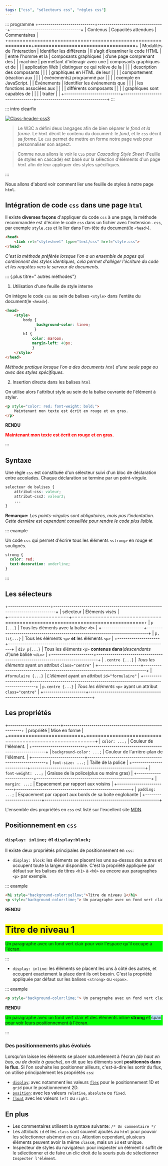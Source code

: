 ```yaml
---
tags: ["css", "sélecteurs css", "règles css"]
---
```


::: programme
+----------------------------+---------------------------------+-----------------------------------+
|          Contenus          |       Capacités attendues       |           Commentaires            |
+============================+=================================+===================================+
| Modalités de l'interaction | Identifier les différents       | Il s’agit d’examiner le code HTML |
| entre l'homme et la        | composants graphiques           | d’une page comprenant des         |
| machine                    | permettant d'interagir avec une | composants graphiques et de       |
|                            | application Web                 | distinguer ce qui relève de la    |
|                            |                                 | description des composants        |
|                            |                                 | graphiques en HTML de leur        |
|                            |                                 | comportement (réaction aux        |
|                            |                                 | événements) programmé par         |
|                            |                                 | exemple en JavaScript.            |
| Événements                 | Identifier les événements que   |                                   |
|                            | les fonctions associées aux     |                                   |
|                            | différents composants           |                                   |
|                            | graphiques sont capables de     |                                   |
|                            | traiter                         |                                   |
+----------------------------+---------------------------------+-----------------------------------+
:::

::: intro clearfix

<a title="Par W3C (http://www.w3.org/html/logo/) [CC-BY-3.0 (http://creativecommons.org/licenses/by/3.0)], via Wikimedia Commons" href="http://commons.wikimedia.org/wiki/File%3AClass-header-css3.jpg"><img class="half right" alt="Class-header-css3" src="//upload.wikimedia.org/wikipedia/commons/5/52/Class-header-css3.jpg"/></a>

> Le W3C a défini deux langages afin de bien séparer *le fond et la forme*. Le `html` décrit le
> contenu du document: le *fond*, et le `css` décrit sa *forme*. Le `css` permet de mettre en forme
> notre page web pour personnaliser son aspect. 

> Comme nous allons le voir le `CSS` pour _Cascading Style Sheet_ (Feuille de styles en cascade)
> est basé sur la sélection d'éléments d'un page `html` afin de leur appliquer des styles
> spécifiques.

:::

Nous allons d'abord voir comment lier une feuille de styles à notre page `html`.

## Intégration de code `css` dans une page `html`

Il existe **diverses façons** d'appliquer du code `css` à une page, la méthode recommandée est
d'écrire le code `css` dans un fichier avec l'extension `.css`, par exemple `style.css` et le lier
dans l'en-tête du document(le `<head>`).

```html
<head>
    <link rel="stylesheet" type="text/css" href="style.css">
</head>
```

*C'est la méthode préférée lorsque l'on a un ensemble de pages qui contiennent des styles
identiques, cela permet d'alléger l'écriture du code et les requêtes vers le serveur de documents.*

::: {.plus titre=" autres méthodes"}
1. Utilisation d'une feuille de style interne

On intègre le code `css` au sein de balises `<style>` dans l'entête du document(le `<head>`).

```html
<head>
    <style>
        body {
              background-color: linen;
             }
        h1 {
            color: maroon;
            margin-left: 40px;
            }
    </style>
</head>
```

*Méthode pratique lorsque l'on a des documents `html` d'une seule page ou avec des styles spécifiques.*

2. Insertion directe dans les balises `html`

On utilise alors l'attribut style au sein de la balise ouvrante de l'élément à styler.

```html
<p style="color: red; font-weight: bold;">
    Maintenant mon texte est écrit en rouge et en gras.
</p>
```

**RENDU**
<p style="color: red; font-weight: bold;">
    Maintenant mon texte est écrit en rouge et en gras.
</p>
:::

## Syntaxe

Une règle `css` est constituée d'un sélecteur suivi d'un bloc de déclaration entre accolades. Chaque déclaration se termine par un point-virgule.

```css
selecteur de balises {
    attribut-css: valeur;
    attribut-css2: valeur2;
    ...
}
```

**Remarque:** *Les points-virgules sont obligatoires, mais pas l'indentation. Cette dernière est
cependant conseillée pour rendre le code plus lisible.*

::: example

Un code `css` qui permet d'écrire tous les éléments `<strong>` en rouge et soulignés.

```css
strong {
  color: red;
  text-decoration: underline;
}
```

:::

## Les sélecteurs

+---------------------+-------------------------------------------------------------------------------+
|      sélecteur      |                                Éléments visés                                 |
+=====================+===============================================================================+
| `p {...}`           | Tous les éléments avec la balise `<b>`                                        |
+---------------------+-------------------------------------------------------------------------------+
| `p, li{...}`        | Tous les éléments `<p>` **et** les éléments `<p>`                             |
+---------------------+-------------------------------------------------------------------------------+
| `div p{...}`        | Tous les éléments `<p>` **contenus dans**(*descendants d'*)une balise `<div>` |
+---------------------+-------------------------------------------------------------------------------+
| `.centre {...}`     | _Tous les éléments_ ayant un attribut `class="centre"`                        |
+---------------------+-------------------------------------------------------------------------------+
| `#formulaire {...}` | _L'élément_ ayant un attribut `id="formulaire"`                               |
+---------------------+-------------------------------------------------------------------------------+
| `p.centre {...}`    | _Tous les éléments_ `<p>` ayant un attribut `class="centre"`                  |
+---------------------+-------------------------------------------------------------------------------+


## Les propriétés

+--------------------------+---------------------------------------------------------+
|        propriété         |                      Mise en forme                      |
+==========================+=========================================================+
| `color: ...;`            | Couleur de l'élément.                                   |
+--------------------------+---------------------------------------------------------+
| `background-color: ...;` | Couleur de l'arrière-plan de l'élément.                 |
+--------------------------+---------------------------------------------------------+
| `font-size: ...;`        | Taille de la police                                     |
+--------------------------+---------------------------------------------------------+
| `font-weight: ...;`      | Graisse de la police(plus ou moins gras)                |
+--------------------------+---------------------------------------------------------+
| `margin: ...;`           | Espacement par rapport aux voisins                      |
+--------------------------+---------------------------------------------------------+
| `padding: ...;`          | Espacement par rapport aux bords de sa boite englobante |
+--------------------------+---------------------------------------------------------+


L'ensemble des propriétés en `css` est listé sur l'excellent site
[MDN](https://developer.mozilla.org/fr/docs/Web/CSS/Reference).

## Positionnement en `css`

### `display: inline;` et `display:block;`

Il existe deux propriétés principales de positionnement en `css`:

- `display: block`: les éléments se placent les uns au-dessus des autres et occupent toute la
  largeur disponible. C'est la propriété appliquée par défaut sur les balises de titres `<h1>` à
  `<h6>` ou encore aux paragraphes `<p>` par exemple.

::: example
```html
<h1 style="background-color:yellow;">Titre de niveau 1</h1>
<p style="background-color:lime;"> Un paragraphe avec un fond vert clair pour voir l'espace qu'il occupe à l'écran.</p>
```

**RENDU**
<h1 style="background-color:yellow;">Titre de niveau 1</h1>
<p style="background-color:lime;"> Un paragraphe avec un fond vert clair pour voir l'espace qu'il occupe à l'écran.</p>
:::

- `display: inline`: les éléments se placent les uns à côté des autres, et occupent exactement la
  place dont ils ont besoin. C'est la propriété appliquée par défaut sur les balises `<strong>` ou
  `<span>`.

::: example
```html
<p style="background-color:lime;"> Un paragraphe avec un fond vert clair et des éléments inline <strong>strong</strong> et  <span style="background-color=ligthblue;">span</span> pour voir le positionnement à l'écran.</p>
```

**RENDU**
<p style="background-color:lime;"> Un paragraphe avec un fond vert clair et des éléments inline <strong>strong</strong> et  <span style="background-color:lightblue;">span</span> pour voir leurs positionnement à l'écran.</p>
:::

### Des positionnements plus évolués

Lorsqu'on laisse les éléments se placer naturellement à l'écran *(de haut en bas, ou de droite à
gauche)*, on dit que les éléments sont **positionnés dans le flux**. Si l'on souhaite les
positionner ailleurs, c'est-à-dire les sortir du flux, on utilise principalement les propriétés
`css`:

- [`display`](https://developer.mozilla.org/fr/docs/Web/CSS/display): avec notamment les valeurs
  [`flex`](http://fr.learnlayout.com/flexbox.html) pour le positionnement 1D et `grid` pour le
  positionnement 2D.
- [`position`](https://developer.mozilla.org/fr/docs/Web/CSS/position): avec les valeurs
  `relative`, `absolute` ou `fixed`.
- [`float`](https://developer.mozilla.org/fr/docs/Web/CSS/float) avec les valeurs `left` ou
  `right`.


## En plus

- Les commentaires utilisent la syntaxe suivante: `/* Un commentaire */`
- Les attributs `id` et les `class` sont souvent ajoutés au `html` pour pouvoir les sélectionner
  aisément en `css`. Attention cependant, plusieurs éléments peuvent avoir la même `class`e, mais
  un `id` est unique.
- Inspecteur de styles du navigateur: pour inspecter un élément il suffit de le sélectionner et de
  faire un clic droit de la souris puis de sélectionner `Inspecter l'élément`.
